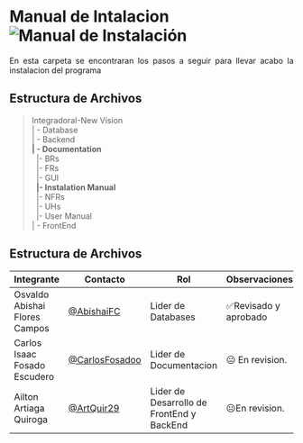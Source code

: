 # Manual de Intalacion  ![Manual de Instalación](https://img.shields.io/badge/Manual%20de%20Instalación-Disponible-brightgreen)

<p align = justify>
 En esta carpeta se encontraran los pasos a seguir para llevar acabo la instalacion del programa 
 </p>

## Estructura de Archivos

>IntegradoraI-New Vision<br>
>| - Database<br>
>| - Backend<br>
>**| - Documentation**<br>
&nbsp;&nbsp;|- BRs<br>
>&nbsp;&nbsp;|- FRs<br>
>&nbsp;&nbsp;|- GUI<br>
>&nbsp;&nbsp;**|- Instalation Manual**<br>
>&nbsp;&nbsp;|- NFRs<br>
>&nbsp;&nbsp;|- UHs<br>
>&nbsp;&nbsp;|- User Manual<br>
>| - FrontEnd

## Estructura de Archivos
|Integrante|Contacto|Rol|Observaciones|
|------------|--------|---|---|
|Osvaldo Abishai Flores Campos|[@AbishaiFC](https://github.com/AbishaiFC)|Lider de Databases|✅Revisado y aprobado|
|Carlos Isaac Fosado Escudero|[@CarlosFosadoo](https://github.com/CarlosFosadoo)|Lider de Documentacion|😐 En revision.|
|Ailton Artiaga Quiroga|[@ArtQuir29](https://github.com/ArtQuir29)|Lider de Desarrollo de FrontEnd y BackEnd | 😐En revision.|